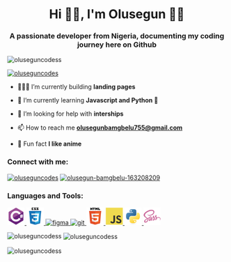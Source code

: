 <h1 align="center">Hi 👋🏾, I'm Olusegun 🥷🏾</h1>
<h3 align="center">A passionate developer from Nigeria, documenting my coding journey here on Github</h3>

<p align="left"> <img src="https://komarev.com/ghpvc/?username=oluseguncodess&label=Profile%20views&color=0e75b6&style=flat" alt="oluseguncodess" /> </p>

<p align="left"> <a href="https://twitter.com/oluseguncodes" target="blank"><img src="https://img.shields.io/twitter/follow/oluseguncodes?logo=twitter&style=for-the-badge" alt="oluseguncodes" /></a> </p>

- 🧑🏾‍💻 I’m currently building **landing pages**

- 🌱 I’m currently learning **Javascript and Python 🐍**

- 🤝 I’m looking for help with **interships**

- 📫 How to reach me **olusegunbamgbelu755@gmail.com**

- 🐤 Fun fact **I like anime**

<h3 align="left">Connect with me:</h3>
<p align="left">
<a href="https://twitter.com/oluseguncodes" target="blank"><img align="center" src="https://raw.githubusercontent.com/rahuldkjain/github-profile-readme-generator/master/src/images/icons/Social/twitter.svg" alt="oluseguncodes" height="30" width="40" /></a>
<a href="https://linkedin.com/in/olusegun-bamgbelu-163208209" target="blank"><img align="center" src="https://raw.githubusercontent.com/rahuldkjain/github-profile-readme-generator/master/src/images/icons/Social/linked-in-alt.svg" alt="olusegun-bamgbelu-163208209" height="30" width="40" /></a>
</p>

<h3 align="left">Languages and Tools:</h3>
<p align="left"> <a href="https://www.w3schools.com/cs/" target="_blank" rel="noreferrer"> <img src="https://raw.githubusercontent.com/devicons/devicon/master/icons/csharp/csharp-original.svg" alt="csharp" width="40" height="40"/> </a> <a href="https://www.w3schools.com/css/" target="_blank" rel="noreferrer"> <img src="https://raw.githubusercontent.com/devicons/devicon/master/icons/css3/css3-original-wordmark.svg" alt="css3" width="40" height="40"/> </a> <a href="https://www.figma.com/" target="_blank" rel="noreferrer"> <img src="https://www.vectorlogo.zone/logos/figma/figma-icon.svg" alt="figma" width="40" height="40"/> </a> <a href="https://git-scm.com/" target="_blank" rel="noreferrer"> <img src="https://www.vectorlogo.zone/logos/git-scm/git-scm-icon.svg" alt="git" width="40" height="40"/> </a> <a href="https://www.w3.org/html/" target="_blank" rel="noreferrer"> <img src="https://raw.githubusercontent.com/devicons/devicon/master/icons/html5/html5-original-wordmark.svg" alt="html5" width="40" height="40"/> </a> <a href="https://developer.mozilla.org/en-US/docs/Web/JavaScript" target="_blank" rel="noreferrer"> <img src="https://raw.githubusercontent.com/devicons/devicon/master/icons/javascript/javascript-original.svg" alt="javascript" width="40" height="40"/> </a> <a href="https://www.python.org" target="_blank" rel="noreferrer"> <img src="https://raw.githubusercontent.com/devicons/devicon/master/icons/python/python-original.svg" alt="python" width="40" height="40"/> </a> <a href="https://sass-lang.com" target="_blank" rel="noreferrer"> <img src="https://raw.githubusercontent.com/devicons/devicon/master/icons/sass/sass-original.svg" alt="sass" width="40" height="40"/> </a> </p>

<p><img align="left" src="https://github-readme-stats.vercel.app/api/top-langs?username=oluseguncodess&show_icons=true&locale=en&layout=compact" alt="oluseguncodess" /></p>

<p>&nbsp;<img align="center" src="https://github-readme-stats.vercel.app/api?username=oluseguncodess&show_icons=true&locale=en" alt="oluseguncodess" /></p>

<p><img align="center" src="https://github-readme-streak-stats.herokuapp.com/?user=oluseguncodess&" alt="oluseguncodess" /></p>

